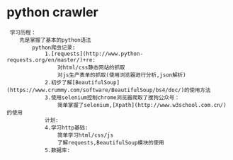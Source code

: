 # python crawler
     学习历程：
        先是掌握了基本的python语法
            python爬虫记录:
                1.[requests](http://www.python-requests.org/en/master/)+re:
                    对html/css静态网站的抓取
                    对js生产表单的抓取(使用浏览器进行分析,json解析)
                2.初步了解[BeautifulSoup](https://www.crummy.com/software/BeautifulSoup/bs4/doc/)的使用方法
                3.使用selenium控制chrome浏览器爬取了搜狗公众号：
                    简单掌握了selenium,[Xpath](http://www.w3school.com.cn/)的使用
                计划:
                4.学习http基础:
                    简单学习html/css/js
                    了解requests,BeautifulSoup模块的使用
                5.数据库:

